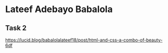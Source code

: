 # Lateef Adebayo Babalola

## Task 2

https://lucid.blog/babalolalateef18/post/html-and-css-a-combo-of-beauty-6df
